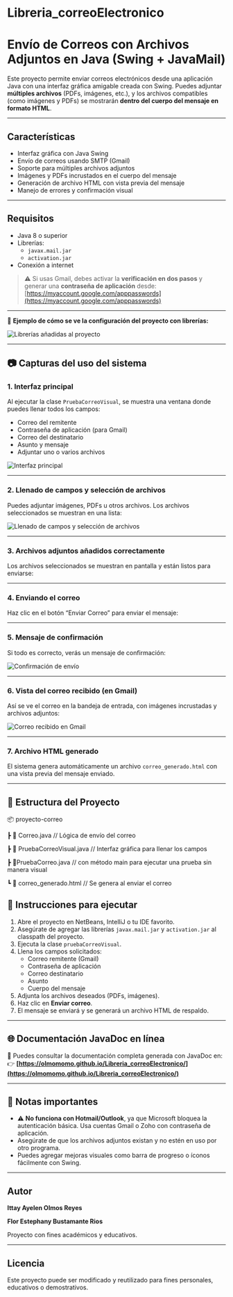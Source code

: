 # Libreria_correoElectronico

# Envío de Correos con Archivos Adjuntos en Java (Swing + JavaMail)

Este proyecto permite enviar correos electrónicos desde una aplicación Java con una interfaz gráfica amigable creada con Swing. Puedes adjuntar **múltiples archivos** (PDFs, imágenes, etc.), y los archivos compatibles (como imágenes y PDFs) se mostrarán **dentro del cuerpo del mensaje en formato HTML**.

---

## Características

- Interfaz gráfica con Java Swing
- Envío de correos usando SMTP (Gmail)
- Soporte para múltiples archivos adjuntos
- Imágenes y PDFs incrustados en el cuerpo del mensaje
- Generación de archivo HTML con vista previa del mensaje
- Manejo de errores y confirmación visual

---

## Requisitos

- Java 8 o superior
- Librerías:
  - `javax.mail.jar`
  - `activation.jar`
- Conexión a internet

> ⚠️ Si usas Gmail, debes activar la **verificación en dos pasos** y generar una **contraseña de aplicación** desde:
> [https://myaccount.google.com/apppasswords](https://myaccount.google.com/apppasswords)

---
🔽 **Ejemplo de cómo se ve la configuración del proyecto con librerías:**

![Librerías añadidas al proyecto](https://i.ibb.co/XfLNjVwJ/librerias-necesarias.png)

---

## 📷 Capturas del uso del sistema

### 1. Interfaz principal

Al ejecutar la clase `PruebaCorreoVisual`, se muestra una ventana donde puedes llenar todos los campos:

- Correo del remitente
- Contraseña de aplicación (para Gmail)
- Correo del destinatario
- Asunto y mensaje
- Adjuntar uno o varios archivos

![Interfaz principal](https://i.ibb.co/qFCXJQjn/interfaz-principal.png)

---

### 2. Llenado de campos y selección de archivos

Puedes adjuntar imágenes, PDFs u otros archivos. Los archivos seleccionados se muestran en una lista:

![Llenado de campos y selección de archivos](https://i.ibb.co/wZ66hrqf/elegir-archivo.png)

---

### 3. Archivos adjuntos añadidos correctamente

Los archivos seleccionados se muestran en pantalla y están listos para enviarse:


---

### 4. Enviando el correo

Haz clic en el botón “Enviar Correo” para enviar el mensaje:


---

### 5. Mensaje de confirmación

Si todo es correcto, verás un mensaje de confirmación:

![Confirmación de envío](https://i.ibb.co/KzzP7gxr/notificacion-de-correo-enviado.png)

---

### 6. Vista del correo recibido (en Gmail)

Así se ve el correo en la bandeja de entrada, con imágenes incrustadas y archivos adjuntos:

![Correo recibido en Gmail](https://i.ibb.co/WppdHqqj/prueba-de-que-el-correo-se-envia.png)

---

### 7. Archivo HTML generado

El sistema genera automáticamente un archivo `correo_generado.html` con una vista previa del mensaje enviado.


---

## 📁 Estructura del Proyecto

📦 proyecto-correo

┣ 📄 Correo.java // Lógica de envío del correo

┣ 📄 PruebaCorreoVisual.java // Interfaz gráfica para llenar los campos

┣ 📄PruebaCorreo.java // con método main para ejecutar una prueba sin manera visual

┗ 📄 correo_generado.html // Se genera al enviar el correo


## 🚀 Instrucciones para ejecutar

1. Abre el proyecto en NetBeans, IntelliJ o tu IDE favorito.
2. Asegúrate de agregar las librerías `javax.mail.jar` y `activation.jar` al classpath del proyecto.
3. Ejecuta la clase `pruebaCorreoVisual`.
4. Llena los campos solicitados:
   - Correo remitente (Gmail)
   - Contraseña de aplicación
   - Correo destinatario
   - Asunto
   - Cuerpo del mensaje
5. Adjunta los archivos deseados (PDFs, imágenes).
6. Haz clic en **Enviar correo**.
7. El mensaje se enviará y se generará un archivo HTML de respaldo.

---

## 🌐 Documentación JavaDoc en línea

📄 Puedes consultar la documentación completa generada con JavaDoc en:  
👉 **[https://olmomomo.github.io/Libreria_correoElectronico/](https://olmomomo.github.io/Libreria_correoElectronico/)**

---

## 📌 Notas importantes

- ⚠️ **No funciona con Hotmail/Outlook**, ya que Microsoft bloquea la autenticación básica. Usa cuentas Gmail o Zoho con contraseña de aplicación.
- Asegúrate de que los archivos adjuntos existan y no estén en uso por otro programa.
- Puedes agregar mejoras visuales como barra de progreso o íconos fácilmente con Swing.

---

## Autor

**Ittay Ayelen Olmos Reyes**

**Flor Estephany Bustamante Rios**

Proyecto con fines académicos y educativos.

---

##  Licencia

Este proyecto puede ser modificado y reutilizado para fines personales, educativos o demostrativos.

